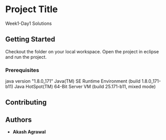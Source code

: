 # Project Title

Week1-Day1 Solutions

## Getting Started

Checkout the folder on your local workspace. Open the project in eclipse and run the project.

### Prerequisites

java version "1.8.0_171"
Java(TM) SE Runtime Environment (build 1.8.0_171-b11)
Java HotSpot(TM) 64-Bit Server VM (build 25.171-b11, mixed mode)


## Contributing



## Authors

* **Akash Agrawal**
